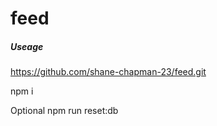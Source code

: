 # feed

##### Useage
https://github.com/shane-chapman-23/feed.git

npm i

Optional
npm run reset:db

